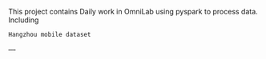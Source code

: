 This project contains Daily work in OmniLab using pyspark to process data. Including

	Hangzhou mobile dataset
	
	……